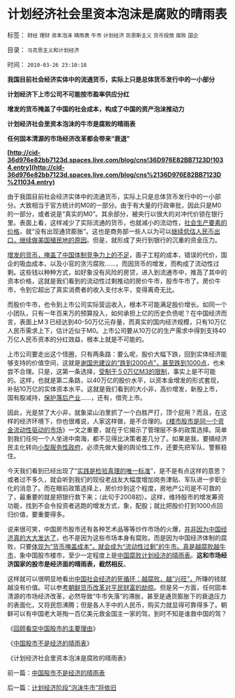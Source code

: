 # 计划经济社会里资本泡沫是腐败的晴雨表

标签： `财经` `理财` `资本泡沫` `晴雨表` `牛市` `计划经济` `凯恩斯主义` `货币投放` `腐败` `国企` 

目录： `马克思主义和计划经济`

时间： `2010-03-26 23:10:18`

**我国目前社会经济实体中的流通货币，实际上只是总体货币发行中的一小部分**

**计划经济下上市公司不可能按市盈率供应分红**

**增发的货币掩盖了中国的社会成本，构成了中国的资产泡沫推动力**

**计划经济社会里资本泡沫的牛市是腐败的晴雨表**

**任何固本清源的市场经济改革都会带来“衰退”**

**[http://cid-36d976e82bb7123d.spaces.live.com/blog/cns!36D976E82BB7123D!1034.entry](http://cid-36d976e82bb7123d.spaces.live.com/blog/cns%2136D976E82BB7123D%211034.entry)**

由于我国目前社会经济实体中的流通货币，实际上只是总体货币发行中的一小部分。大致相当于官方统计的M0的一部分。由于有大量的行政审批，因此只是M0的一部分，或者说是“真实的M0”。其余部分，被央行以很大的对冲代价锁在银行里。表面上看，这样减少了实际流通的货币，也就减小的流动性，[社会生产要素的价格](../../../2007/11/26/中国以超出历史所有战争损失的代价背走了世界通胀.md)，就“没有出现通贷膨胀”。这也是商务部一些人以为可以[继续低估人民币出口，继续做美国殖民地的原因](../../../2007/11/27/人民币如何升值？中国向世界廉价献血不可继续！.md)。但是，就形成了央行到银行的沉重的资金压力。

[增发的货币，掩盖了中国体制竞争力上的不足](../../../2010/3/13/中国特色的货币主义到了尽头.md)，面子工程的成本，错误的代价，国企的吸血成本，以及小官的贪污腐败……，而因货币的增发，而构成了流动性过剩。这些钱以种种方式，如好象没有风险的房贷，进入到流通市中，推高了其中的资本价格，这就是我们看到的流动性过剩推动的房价牛市，股市牛市了。房价牛市，令到它超出了真实消费者的收入支付水平，变得离奇无比。

而股价牛市，也令到上市公司实际营运收入，根本不可能满足股价增长。如同一个小团队，只有一年百来万的预算投入，如何承担上亿的历史负债呢？在中国经济而言，表面上M３已经达到40-50万亿元存量，而真实的国内经济规模，只有10万亿人民币需求上下，估计近似于M0。上市公司要从10万亿的生产需求中得到支持40万亿人民币资本的分红效益，根本上就是不可能的。

上市公司要走出这个怪圈，只有两条路：要么呢，股价大幅下跌，回到实体经济能够支持的价值空间，这就是[谢国忠建议的“跌到2000点”，甚至跌到1000点](../../../2007/11/4/谢国忠先生的真话更需要勇气“泡沫碎无声”.md)，也未尝不合理。只是，这第一条选择，[受制于５0万亿M3的限制](../../../2010/2/2/经济学中的通胀定义不同.md)，事实上是不可能的。这样，也就是第二条路，以40万亿的股价水平，以资本金增发的形式套现，补贴10万亿的实体资本水平。这就是我们看到的大小非，高价增发，新股上市，国有股减持，[保护落后产业](../../../2010/1/27/为什么计划经济总是保护了落后产业.md)……，还有，借壳上市。

因此，光是禁了大小非，就象梁山泊里抓了一个白胜严打，顶个屁用？而且，在这样的经济环境下，你也很难说，人家这样做，是不合理的。[《楼市股市是同一个资金流动性驱动的市场](../../../2008/4/28/公募基金不要再自信过头操纵市场玩自杀了.md)》一文之重要，就在于它揭示了管理层不多的政策选择。简单到我们任何一个人坐进中南海，都不见得比决策者差几分了。如果是我，要搞经济民主化转向[小型服务性政府](../../../2008/5/18/小政府，并不是弱小的政府.md)，必须先做大量的舆论性工作，还要先把军队、警察稳住。

今天我们看到已经出现了“[实践是检验真理的唯一标准](../../../2009/11/25/实践是检验哲学的唯一标准.md)”，是不是有点这样的意思？或者过不多久，就会听到我们的现役老战友大幅度增加岗务津贴、军队进一步职业化的消息了。而在眼前政策选择上，房价炒到这个程度，房地产公司是不可救的了，最重要的就是把银行救下来；（此句于2008初）。这样，维持股市的增发筹资功能，找到不会令投资者逃跑的增发方式，象，配股；就比把股价打到1000点回归价值，要重要得多。

说来很可笑，中国房市股市还有各种艺术品等等炒作市场的火爆，[并非因为中国经济真的大大发达了](../../../2009/12/27/政治经济学是科学吗？计划经济的GDP是什么？.md)，也不是因为这些市场本身有腐败。而是因为中国经济体制的腐败，只要[体现为“货币掩盖成本”，就会成为“流动性过剩”的牛市。真是越腐败越牛市](../../../2007/10/2/房市股市的“牛市”源于GDP泡沫和GDP增长的泡沫.md)，象中国股市楼市，至少一定程度上是[中国腐败计划经济的晴雨表](../../../2009/12/21/“自我评分测不准”，计划经济的死穴.md)。**这和市场经济国家的股市是经济面的晴雨表，截然相反**。

这样就可以很明显地看出[中国社会经济的死循环：越腐败，越“兴旺”，](../../../2009/10/21/走出死亡循环必经的休克反应.md)所赚的钱就越没有价值。可以参[考朝鲜货币改革对平民财富的劫掠](../../../2010/1/10/朝鲜货币抢劫即将进入第二幕：恶性通货膨胀.md)。但是另一方面，任何固本清源的市场经济改革，必然导致“牛市失落”的滞胀，甚至是通货膨胀下的衰退压力的表面化，又将民怨沸腾；但是各人手中的人民币，购买力就显得可靠得多了。朝鲜可以有中国老大哥掏一百亿美元救金国主一家的驾，到时不知是谁救中国的驾？

《[回顾看空中国股市的主要理由](http://darthvad.blog.sohu.com/147034117.html)》

《[中国股市不是经济的晴雨表](../../../2010/3/26/中国股市不是经济的晴雨表.md)》

《计划经济社会里资本泡沫是腐败的晴雨表》



前一篇：[中国股市不是经济的晴雨表](../../../2010/3/26/中国股市不是经济的晴雨表.md)

后一篇：[计划经济阶段“泡沫牛市”将依旧](../../../2010/3/26/计划经济阶段“泡沫牛市”将依旧.md)